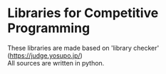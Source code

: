 # Libraries for Competitive Programming
These libraries are made based on 'library checker' (https://judge.yosupo.jp/)  
All sources are written in python.
